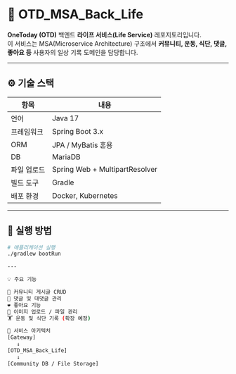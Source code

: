 # 🧩 OTD_MSA_Back_Life

**OneToday (OTD)** 백엔드 **라이프 서비스(Life Service)** 레포지토리입니다.  
이 서비스는 MSA(Microservice Architecture) 구조에서 **커뮤니티, 운동, 식단, 댓글, 좋아요 등** 사용자의 일상 기록 도메인을 담당합니다.

---

## ⚙️ 기술 스택

| 항목 | 내용 |
|------|------|
| 언어 | Java 17 |
| 프레임워크 | Spring Boot 3.x |
| ORM | JPA / MyBatis 혼용 |
| DB | MariaDB |
| 파일 업로드 | Spring Web + MultipartResolver |
| 빌드 도구 | Gradle |
| 배포 환경 | Docker, Kubernetes |

---

## 🚀 실행 방법

```bash
# 애플리케이션 실행
./gradlew bootRun

---

💡 주요 기능

📝 커뮤니티 게시글 CRUD
💬 댓글 및 대댓글 관리
❤️ 좋아요 기능
📸 이미지 업로드 / 파일 관리
🏋️ 운동 및 식단 기록 (확장 예정)

🧠 서비스 아키텍처
[Gateway]
   ↓
[OTD_MSA_Back_Life]
   ↓
[Community DB / File Storage]
